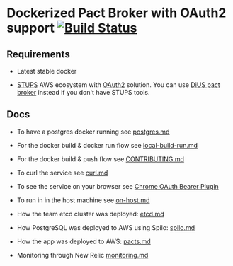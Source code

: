 # Dockerized Pact Broker with OAuth2 support [![Build Status](https://travis-ci.org/elgalu/pact_broker-docker.svg)](https://travis-ci.org/elgalu/pact_broker-docker)

## Requirements

* Latest stable docker

* [STUPS](http://stups.readthedocs.org/en/latest/) AWS ecosystem with [OAuth2](http://stups.readthedocs.org/en/latest/user-guide/access-control.html) solution. You can use [DiUS pact broker](https://github.com/DiUS/pact_broker-docker) instead if you don't have STUPS tools.

## Docs

* To have a postgres docker running see [postgres.md][]

* For the docker build & docker run flow see [local-build-run.md][]

* For the docker build & push flow see [CONTRIBUTING.md][]

* To curl the service see [curl.md][]

* To see the service on your browser see [Chrome OAuth Bearer Plugin][]

* To run in in the host machine see [on-host.md][]

* How the team etcd cluster was deployed: [etcd.md][]

* How PostgreSQL was deployed to AWS using Spilo: [spilo.md][]

* How the app was deployed to AWS: [pacts.md][]

* Monitoring through New Relic [monitoring.md][]

[Chrome OAuth Bearer Plugin]: https://github.com/zalando/chrome-oauth-bearer-plugin
[postgres.md]: ./docs/postgres.md
[CONTRIBUTING.md]: ./docs/CONTRIBUTING.md
[local-build-run.md]: ./docs/local-build-run.md
[curl.md]: ./docs/curl.md
[on-host.md]: ./docs/on-host.md
[etcd.md]: ./docs/etcd.md
[spilo.md]: ./docs/spilo.md
[pacts.md]: ./docs/pacts.md
[monitoring.md]: ./docs/monitoring.md
